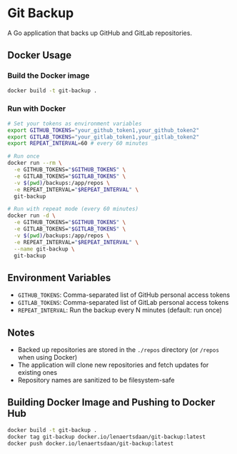 # Git Backup

A Go application that backs up GitHub and GitLab repositories.

## Docker Usage

### Build the Docker image

```bash
docker build -t git-backup .
```

### Run with Docker

```bash
# Set your tokens as environment variables
export GITHUB_TOKENS="your_github_token1,your_github_token2"
export GITLAB_TOKENS="your_gitlab_token1,your_gitlab_token2"
export REPEAT_INTERVAL=60 # every 60 minutes

# Run once
docker run --rm \
  -e GITHUB_TOKENS="$GITHUB_TOKENS" \
  -e GITLAB_TOKENS="$GITLAB_TOKENS" \
  -v $(pwd)/backups:/app/repos \
  -e REPEAT_INTERVAL="$REPEAT_INTERVAL" \
  git-backup

# Run with repeat mode (every 60 minutes)
docker run -d \
  -e GITHUB_TOKENS="$GITHUB_TOKENS" \
  -e GITLAB_TOKENS="$GITLAB_TOKENS" \
  -v $(pwd)/backups:/app/repos \
  -e REPEAT_INTERVAL="$REPEAT_INTERVAL" \
  --name git-backup \
  git-backup
```

## Environment Variables

- `GITHUB_TOKENS`: Comma-separated list of GitHub personal access tokens
- `GITLAB_TOKENS`: Comma-separated list of GitLab personal access tokens
- `REPEAT_INTERVAL`: Run the backup every N minutes (default: run once)

## Notes

- Backed up repositories are stored in the `./repos` directory (or `/repos` when using Docker)
- The application will clone new repositories and fetch updates for existing ones
- Repository names are sanitized to be filesystem-safe

## Building Docker Image and Pushing to Docker Hub

```bash
docker build -t git-backup .
docker tag git-backup docker.io/lenaertsdaan/git-backup:latest
docker push docker.io/lenaertsdaan/git-backup:latest
```